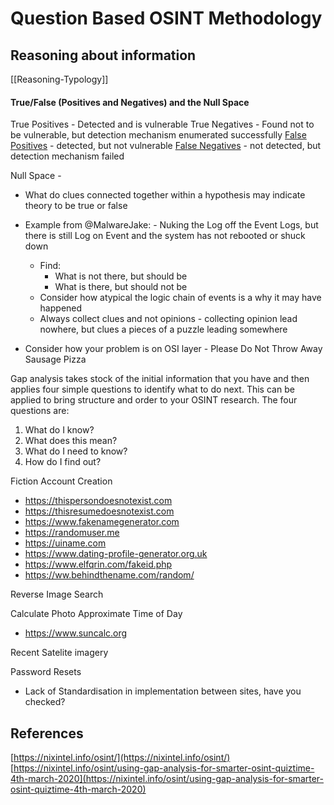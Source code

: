 # Question Based OSINT Methodology



## Reasoning about information

[[Reasoning-Typology]]

#### True/False (Positives and Negatives) and the Null Space 

True Positives - Detected and is vulnerable
True Negatives - Found not to be vulnerable, but detection mechanism enumerated successfully
[False Positives](https://www.cgisecurity.com/questions/falsepositive.shtml) - detected, but not vulnerable
[False Negatives](https://www.cgisecurity.com/questions/falsenegative.shtml) - not detected, but detection mechanism failed

Null Space - 
- What do clues connected together within a hypothesis may indicate theory to be true or false
- Example from @MalwareJake: - Nuking the Log off the Event Logs, but there is still Log on Event and the system has not rebooted or shuck down
	- Find:
		- What is not there, but should be
		- What is there, but should not be
	- Consider how atypical the logic chain of events is a why it may have happened
	- Always collect clues and not opinions - collecting opinion lead nowhere, but clues a pieces of a puzzle leading somewhere

- Consider how your problem is on OSI layer - Please Do Not Throw Away Sausage Pizza 












Gap analysis takes stock of the initial information that you have and then applies four simple questions to identify what to do next. This can be applied to bring structure and order to your OSINT research. The four questions are:
1. What do I know?
2. What does this mean?
3. What do I need to know?
4. How do I find out?


Fiction Account Creation
- https://thispersondoesnotexist.com
- https://thisresumedoesnotexist.com
- https://www.fakenamegenerator.com
- https://randomuser.me
- https://uiname.com
- https://www.dating-profile-generator.org.uk
- https://www.elfqrin.com/fakeid.php
- https://ww.behindthename.com/random/

Reverse Image Search

Calculate Photo Approximate Time of Day
- https://www.suncalc.org

Recent Satelite imagery


Password Resets
- Lack of Standardisation in implementation between sites, have you checked?
## References

[https://nixintel.info/osint/](https://nixintel.info/osint/)
[https://nixintel.info/osint/using-gap-analysis-for-smarter-osint-quiztime-4th-march-2020](https://nixintel.info/osint/using-gap-analysis-for-smarter-osint-quiztime-4th-march-2020)
